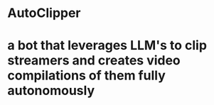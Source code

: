 # AutoClipper

# a bot that leverages LLM's to clip streamers and creates video compilations of them fully autonomously

